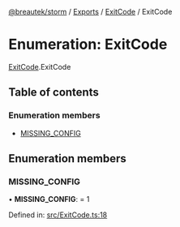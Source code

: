 [@breautek/storm](../README.md) / [Exports](../modules.md) / [ExitCode](../modules/exitcode.md) / ExitCode

# Enumeration: ExitCode

[ExitCode](../modules/exitcode.md).ExitCode

## Table of contents

### Enumeration members

- [MISSING\_CONFIG](exitcode.exitcode-1.md#missing_config)

## Enumeration members

### MISSING\_CONFIG

• **MISSING\_CONFIG**: = 1

Defined in: [src/ExitCode.ts:18](https://github.com/breautek/storm/blob/ec148ff/src/ExitCode.ts#L18)
